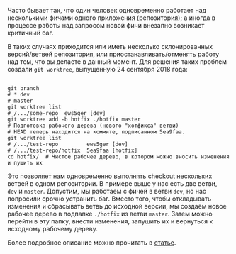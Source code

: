 
Часто бывает так, что один человек одновременно работает над несколькими фичами одного приложения (репозитория); а иногда в процессе работы над запросом новой фичи внезапно возникает критичный баг.

В таких случаях приходится или иметь несколько склонированных версий/ветвей репозитория, или приостанавливать/отменять работу над тем, что вы делаете в данный момент. Для решения таких проблем создали `git worktree`, выпущенную 24 сентября 2018 года:

```shell

git branch
# * dev
# master
git worktree list
# /.../some-repo  ews5ger [dev]
git worktree add -b hotfix ./hotfix master
# Подготовка рабочего дерева (нового "хотфикса" ветви)
# HEAD теперь находится на коммите, подписанном 5ea9faa.
git worktree list
# /.../test-repo         ews5ger [dev]
# /.../test-repo/hotfix  5ea9faa [hotfix]
cd hotfix/  # Чистое рабочее дерево, в котором можно вносить изменения и пушить их

```

Это позволяет нам одновременно выполнять checkout нескольких ветвей в одном репозитории. В примере выше у нас есть две ветви, `dev` и `master`. Допустим, мы работаем с фичей в ветви `dev`, но нас попросили срочно устранить баг. Вместо того, чтобы откладывать изменения и сбрасывать ветвь до исходной версии, мы создаём новое рабочее дерево в подпапке `./hotfix` из ветви `master`. Затем можно перейти в эту папку, внести изменения, запушить их и вернуться к исходному рабочему дереву.

Более подробное описание можно прочитать в [статье](https://opensource.com/article/21/4/git-worktree).


